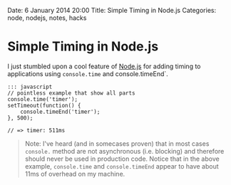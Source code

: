 Date: 6 January 2014 20:00
Title: Simple Timing in Node.js
Categories: node, nodejs, notes, hacks


# Simple Timing in Node.js

I just stumbled upon a cool feature of [Node.js](http://nodejs.org/) for adding timing to applications using `console.time` and console.timeEnd`.

    ::: javascript
    // pointless example that show all parts
    console.time('timer');
    setTimeout(function() {
        console.timeEnd('timer');
    }, 500);
    
    // => timer: 511ms
    

> Note: I've heard (and in somecases proven) that in most cases `console.` method are not asynchronous (i.e. blocking) and therefore should never be used in production code. Notice that in the above example, `console.time` and `console.timeEnd` appear to have about 11ms of overhead on my machine.

    
    
    
    

